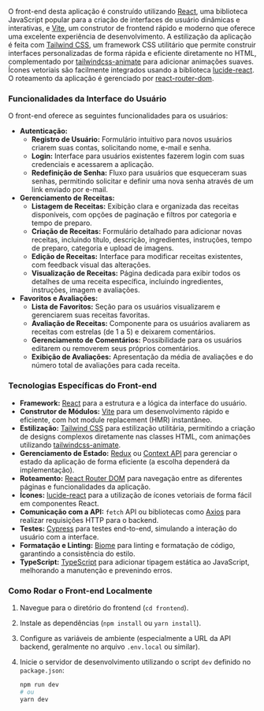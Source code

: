 
O front-end desta aplicação é construído utilizando [React](https://react.dev/), uma biblioteca JavaScript popular para a criação de interfaces de usuário dinâmicas e interativas, e [Vite](https://vitejs.dev/), um construtor de frontend rápido e moderno que oferece uma excelente experiência de desenvolvimento. A estilização da aplicação é feita com [Tailwind CSS](https://tailwindcss.com/), um framework CSS utilitário que permite construir interfaces personalizadas de forma rápida e eficiente diretamente no HTML, complementado por [tailwindcss-animate](https://tailwindcss.com/docs/animation) para adicionar animações suaves. Ícones vetoriais são facilmente integrados usando a biblioteca [lucide-react](https://lucide.dev/). O roteamento da aplicação é gerenciado por [react-router-dom](https://reactrouter.com/en/main).

### Funcionalidades da Interface do Usuário

O front-end oferece as seguintes funcionalidades para os usuários:

* **Autenticação:**
    * **Registro de Usuário:** Formulário intuitivo para novos usuários criarem suas contas, solicitando nome, e-mail e senha.
    * **Login:** Interface para usuários existentes fazerem login com suas credenciais e acessarem a aplicação.
    * **Redefinição de Senha:** Fluxo para usuários que esqueceram suas senhas, permitindo solicitar e definir uma nova senha através de um link enviado por e-mail.
* **Gerenciamento de Receitas:**
    * **Listagem de Receitas:** Exibição clara e organizada das receitas disponíveis, com opções de paginação e filtros por categoria e tempo de preparo.
    * **Criação de Receitas:** Formulário detalhado para adicionar novas receitas, incluindo título, descrição, ingredientes, instruções, tempo de preparo, categoria e upload de imagens.
    * **Edição de Receitas:** Interface para modificar receitas existentes, com feedback visual das alterações.
    * **Visualização de Receitas:** Página dedicada para exibir todos os detalhes de uma receita específica, incluindo ingredientes, instruções, imagem e avaliações.
* **Favoritos e Avaliações:**
    * **Lista de Favoritos:** Seção para os usuários visualizarem e gerenciarem suas receitas favoritas.
    * **Avaliação de Receitas:** Componente para os usuários avaliarem as receitas com estrelas (de 1 a 5) e deixarem comentários.
    * **Gerenciamento de Comentários:** Possibilidade para os usuários editarem ou removerem seus próprios comentários.
    * **Exibição de Avaliações:** Apresentação da média de avaliações e do número total de avaliações para cada receita.

### Tecnologias Específicas do Front-end

* **Framework:** [React](https://react.dev/) para a estrutura e a lógica da interface do usuário.
* **Construtor de Módulos:** [Vite](https://vitejs.dev/) para um desenvolvimento rápido e eficiente, com hot module replacement (HMR) instantâneo.
* **Estilização:** [Tailwind CSS](https://tailwindcss.com/) para estilização utilitária, permitindo a criação de designs complexos diretamente nas classes HTML, com animações utilizando [tailwindcss-animate](https://tailwindcss.com/docs/animation).
* **Gerenciamento de Estado:** [Redux](https://redux.js.org/) ou [Context API](https://react.dev/learn/passing-data-deeply-with-context) para gerenciar o estado da aplicação de forma eficiente (a escolha dependerá da implementação).
* **Roteamento:** [React Router DOM](https://reactrouter.com/en/main) para navegação entre as diferentes páginas e funcionalidades da aplicação.
* **Ícones:** [lucide-react](https://lucide.dev/) para a utilização de ícones vetoriais de forma fácil em componentes React.
* **Comunicação com a API:** `fetch` API ou bibliotecas como [Axios](https://axios-http.com/ptbr/docs/intro) para realizar requisições HTTP para o backend.
* **Testes:** [Cypress](https://www.cypress.io/) para testes end-to-end, simulando a interação do usuário com a interface.
* **Formatação e Linting:** [Biome](https://biomejs.dev/) para linting e formatação de código, garantindo a consistência do estilo.
* **TypeScript:** [TypeScript](https://www.typescriptlang.org/) para adicionar tipagem estática ao JavaScript, melhorando a manutenção e prevenindo erros.

### Como Rodar o Front-end Localmente

1.  Navegue para o diretório do frontend (`cd frontend`).
2.  Instale as dependências (`npm install` ou `yarn install`).
3.  Configure as variáveis de ambiente (especialmente a URL da API backend, geralmente no arquivo `.env.local` ou similar).
4.  Inicie o servidor de desenvolvimento utilizando o script `dev` definido no `package.json`:

    ```bash
    npm run dev
    # ou
    yarn dev
    ```
